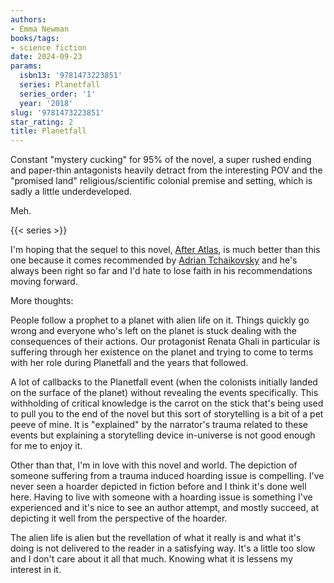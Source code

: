 ```yaml
---
authors:
- Emma Newman
books/tags:
- science fiction
date: 2024-09-23
params:
  isbn13: '9781473223851'
  series: Planetfall
  series_order: '1'
  year: '2018'
slug: '9781473223851'
star_rating: 2
title: Planetfall
---
```


Constant "mystery cucking" for 95% of the novel, a super rushed ending and paper-thin antagonists heavily detract from the interesting POV and the "promised land" religious/scientific colonial premise and setting, which is sadly a little underdeveloped.

Meh.

<!--more-->

{{< series >}}

I'm hoping that the sequel to this novel, [After Atlas](/books/9781473223875/), is much better than this one because it comes recommended by [Adrian Tchaikovsky](/authors/adrian-tchaikovsky/) and he's always been right so far and I'd hate to lose faith in his recommendations moving forward.

More thoughts:


People follow a prophet to a planet with alien life on it. Things quickly go wrong and everyone who's left on the planet is stuck dealing with the consequences of their actions. Our protagonist Renata Ghali in particular is suffering through her existence on the planet and trying to come to terms with her role during Planetfall and the years that followed.  

A lot of callbacks to the Planetfall event (when the colonists initially landed on the surface of the planet) without revealing the events specifically. This withholding of critical knowledge is the carrot on the stick that's being used to pull you to the end of the novel but this sort of storytelling is a bit of a pet peeve of mine. It is "explained" by the narrator's trauma related to these events but explaining a storytelling device in-universe is not good enough for me to enjoy it. 

Other than that, I'm in love with this novel and world. The depiction of someone suffering from a trauma induced hoarding issue is compelling. I've never seen a hoarder depicted in fiction before and I think it's done well here. Having to live with someone with a hoarding issue is something I've experienced and it's nice to see an author attempt, and mostly succeed, at depicting it well from the perspective of the hoarder.

The alien life is alien but the revellation of what it really is and what it's doing is not delivered to the reader in a satisfying way. It's a little too slow and I don't care about it all that much. Knowing what it is lessens my interest in it.